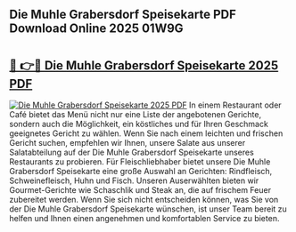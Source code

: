 ## Die Muhle Grabersdorf Speisekarte PDF Download Online 2025 01W9G

# <h2><a href="http://gc6725z.nevu.top/?p=Die+Muhle+Grabersdorf+Speisekarte">🔗 👉🔴 Die Muhle Grabersdorf Speisekarte 2025 PDF</a></h2>

[![Die Muhle Grabersdorf Speisekarte 2025 PDF](https://i.imgur.com/dBaPXMq.png)](http://gc6725z.nevu.top/?p=Die+Muhle+Grabersdorf+Speisekarte)
In einem Restaurant oder Café bietet das Menü nicht nur eine Liste der angebotenen Gerichte, sondern auch die Möglichkeit, ein köstliches und für Ihren Geschmack geeignetes Gericht zu wählen. Wenn Sie nach einem leichten und frischen Gericht suchen, empfehlen wir Ihnen, unsere Salate aus unserer Salatabteilung auf der Die Muhle Grabersdorf Speisekarte unseres Restaurants zu probieren. Für Fleischliebhaber bietet unsere Die Muhle Grabersdorf Speisekarte eine große Auswahl an Gerichten: Rindfleisch, Schweinefleisch, Huhn und Fisch. Unseren Auserwählten bieten wir Gourmet-Gerichte wie Schaschlik und Steak an, die auf frischem Feuer zubereitet werden. Wenn Sie sich nicht entscheiden können, was Sie von der Die Muhle Grabersdorf Speisekarte wünschen, ist unser Team bereit zu helfen und Ihnen einen angenehmen und komfortablen Service zu bieten.
